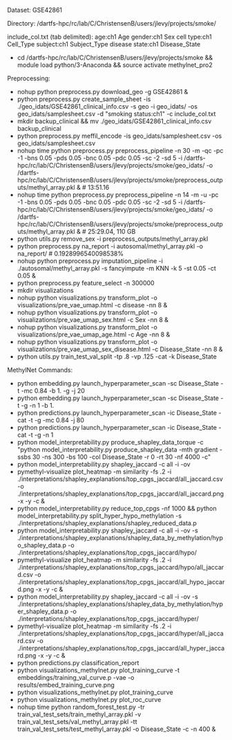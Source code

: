 Dataset: GSE42861

Directory: /dartfs-hpc/rc/lab/C/ChristensenB/users/jlevy/projects/smoke/

include_col.txt (tab delimited):
age:ch1	Age
gender:ch1	Sex
cell type:ch1 Cell_Type
subject:ch1 Subject_Type
disease state:ch1 Disease_State

* cd /dartfs-hpc/rc/lab/C/ChristensenB/users/jlevy/projects/smoke && module load python/3-Anaconda && source activate methylnet_pro2

Preprocessing:

* nohup python preprocess.py download_geo -g GSE42861 &
* python preprocess.py create_sample_sheet -is ./geo_idats/GSE42861_clinical_info.csv -s geo -i geo_idats/ -os geo_idats/samplesheet.csv -d "smoking status:ch1" -c include_col.txt
* mkdir backup_clinical && mv ./geo_idats/GSE42861_clinical_info.csv backup_clinical
* python preprocess.py meffil_encode -is geo_idats/samplesheet.csv -os geo_idats/samplesheet.csv
* nohup time python preprocess.py preprocess_pipeline -n 30 -m -qc  -pc -1 -bns 0.05 -pds 0.05 -bnc 0.05 -pdc 0.05 -sc -2 -sd 5 -i /dartfs-hpc/rc/lab/C/ChristensenB/users/jlevy/projects/smoke/geo_idats/ -o /dartfs-hpc/rc/lab/C/ChristensenB/users/jlevy/projects/smoke/preprocess_outputs/methyl_array.pkl & # 13:51.16
* nohup time python preprocess.py preprocess_pipeline -n 14 -m -u -pc -1 -bns 0.05 -pds 0.05 -bnc 0.05 -pdc 0.05 -sc -2 -sd 5 -i /dartfs-hpc/rc/lab/C/ChristensenB/users/jlevy/projects/smoke/geo_idats/ -o /dartfs-hpc/rc/lab/C/ChristensenB/users/jlevy/projects/smoke/preprocess_outputs/methyl_array.pkl & # 25:29.04,  110 GB
* python utils.py remove_sex -i preprocess_outputs/methyl_array.pkl
* python preprocess.py na_report -i autosomal/methyl_array.pkl -o na_report/ # 0.1928996540098538%
* nohup python preprocess.py imputation_pipeline -i ./autosomal/methyl_array.pkl -s fancyimpute -m KNN -k 5 -st 0.05 -ct 0.05 &
* python preprocess.py feature_select -n 300000
* mkdir visualizations
* nohup python visualizations.py transform_plot -o visualizations/pre_vae_umap.html -c disease -nn 8 &
* nohup python visualizations.py transform_plot -o visualizations/pre_vae_umap_sex.html -c Sex -nn 8 &
* nohup python visualizations.py transform_plot -o visualizations/pre_vae_umap_age.html -c Age -nn 8 &
* nohup python visualizations.py transform_plot -o visualizations/pre_vae_umap_sex_disease.html -c Disease_State -nn 8 &
* python utils.py train_test_val_split -tp .8 -vp .125 -cat -k Disease_State

MethylNet Commands:

* python embedding.py launch_hyperparameter_scan -sc Disease_State -t -mc 0.84 -b 1. -g -j 20
* python embedding.py launch_hyperparameter_scan -sc Disease_State -t -g -n 1 -b 1.
* python predictions.py launch_hyperparameter_scan -ic Disease_State -cat -t -g -mc 0.84 -j 80
* python predictions.py launch_hyperparameter_scan -ic Disease_State -cat -t -g -n 1
* python model_interpretability.py produce_shapley_data_torque -c "python model_interpretability.py produce_shapley_data -mth gradient -ssbs 30 -ns 300 -bs 100 -col Disease_State -r 0 -rt 30 -nf 4000 -c"
* python model_interpretability.py shapley_jaccard -c all -i -ov
* pymethyl-visualize plot_heatmap -m similarity -fs .2 -i ./interpretations/shapley_explanations/top_cpgs_jaccard/all_jaccard.csv -o ./interpretations/shapley_explanations/top_cpgs_jaccard/all_jaccard.png -x -y -c &
* python model_interpretability.py reduce_top_cpgs -nf 1000 && python model_interpretability.py split_hyper_hypo_methylation -s ./interpretations/shapley_explanations/shapley_reduced_data.p
* python model_interpretability.py shapley_jaccard -c all -i -ov -s ./interpretations/shapley_explanations/shapley_data_by_methylation/hypo_shapley_data.p -o ./interpretations/shapley_explanations/top_cpgs_jaccard/hypo/
* pymethyl-visualize plot_heatmap -m similarity -fs .2 -i ./interpretations/shapley_explanations/top_cpgs_jaccard/hypo/all_jaccard.csv -o ./interpretations/shapley_explanations/top_cpgs_jaccard/all_hypo_jaccard.png -x -y -c &
* python model_interpretability.py shapley_jaccard -c all -i -ov -s ./interpretations/shapley_explanations/shapley_data_by_methylation/hyper_shapley_data.p -o ./interpretations/shapley_explanations/top_cpgs_jaccard/hyper/
* pymethyl-visualize plot_heatmap -m similarity -fs .2 -i ./interpretations/shapley_explanations/top_cpgs_jaccard/hyper/all_jaccard.csv -o ./interpretations/shapley_explanations/top_cpgs_jaccard/all_hyper_jaccard.png -x -y -c &
* python predictions.py classification_report
* python visualizations_methylnet.py plot_training_curve -t embeddings/training_val_curve.p -vae -o results/embed_training_curve.png
* python visualizations_methylnet.py plot_training_curve
* python visualizations_methylnet.py plot_roc_curve
* nohup time python random_forest_test.py -tr train_val_test_sets/train_methyl_array.pkl -v train_val_test_sets/val_methyl_array.pkl -tt train_val_test_sets/test_methyl_array.pkl -o Disease_State -c -n 400 &
